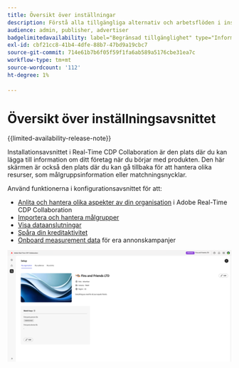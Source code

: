 ```yaml
---
title: Översikt över inställningar
description: Förstå alla tillgängliga alternativ och arbetsflöden i installationsavsnittet för Adobe Real-Time CDP Collaboration
audience: admin, publisher, advertiser
badgelimitedavailability: label="Begränsad tillgänglighet" type="Informative" url="https://helpx.adobe.com/se/legal/product-descriptions/real-time-customer-data-platform-collaboration.html newtab=true"
exl-id: cbf21cc8-41b4-4dfe-88b7-47bd9a19cbc7
source-git-commit: 714e61b7b6f05f59f1fa6ab589a5176cbe31ea7c
workflow-type: tm+mt
source-wordcount: '112'
ht-degree: 1%

---
```


# Översikt över inställningsavsnittet

{{limited-availability-release-note}}

Installationsavsnittet i Real-Time CDP Collaboration är den plats där du kan lägga till information om ditt företag när du börjar med produkten. Den här skärmen är också den plats där du kan gå tillbaka för att hantera olika resurser, som målgruppsinformation eller matchningsnycklar.

Använd funktionerna i konfigurationsavsnittet för att:

* [Anlita och hantera olika aspekter av din organisation](/help/guide/setup/onboard-organization.md) i Adobe Real-Time CDP Collaboration
* [Importera och hantera målgrupper](/help/guide/setup/onboard-audiences.md)
* [Visa dataanslutningar](/help/guide/setup/manage-data-connection.md)
* [Spåra din kreditaktivitet](/help/guide/setup/my-activity.md)
* [Onboard measurement data](/help/guide/setup/onboard-measurement-data.md) för era annonskampanjer

<!--

* [Import and manage identity crosswalks](/help/guide/setup/identity-crosswalk.md) *(not part of the beta release)*

-->

![Konfigurationssida](/help/assets/setup/setup-page.png)
